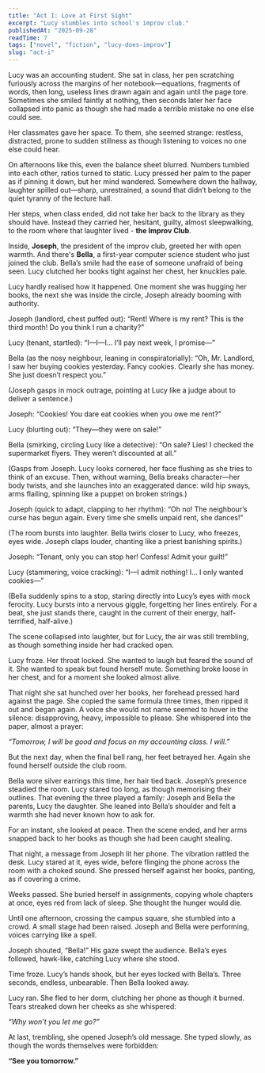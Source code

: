 ```yaml
---
title: "Act I: Love at First Sight" 
excerpt: "Lucy stumbles into school's improv club." 
publishedAt: "2025-09-28" 
readTime: 7
tags: ["novel", "fiction", "lucy-does-improv"] 
slug: "act-i" 
---
```


Lucy was an accounting student. She sat in class, her pen scratching furiously across the margins of her notebook—equations, fragments of words, then long, useless lines drawn again and again until the page tore. Sometimes she smiled faintly at nothing, then seconds later her face collapsed into panic as though she had made a terrible mistake no one else could see.  

Her classmates gave her space. To them, she seemed strange: restless, distracted, prone to sudden stillness as though listening to voices no one else could hear.  

On afternoons like this, even the balance sheet blurred. Numbers tumbled into each other, ratios turned to static. Lucy pressed her palm to the paper as if pinning it down, but her mind wandered. Somewhere down the hallway, laughter spilled out—sharp, unrestrained, a sound that didn’t belong to the quiet tyranny of the lecture hall.  

Her steps, when class ended, did not take her back to the library as they should have. Instead they carried her, hesitant, guilty, almost sleepwalking, to the room where that laughter lived - **the Improv Club**.

Inside, **Joseph**, the president of the improv club, greeted her with open warmth. And there's **Bella**, a first-year computer science student who just joined the club. Bella’s smile had the ease of someone unafraid of being seen. Lucy clutched her books tight against her chest, her knuckles pale.  

Lucy hardly realised how it happened. One moment she was hugging her books, the next she was inside the circle, Joseph already booming with authority.

Joseph (landlord, chest puffed out): “Rent! Where is my rent? This is the third month! Do you think I run a charity?”

Lucy (tenant, startled): “I—I—I… I’ll pay next week, I promise—”

Bella (as the nosy neighbour, leaning in conspiratorially): “Oh, Mr. Landlord, I saw her buying cookies yesterday. Fancy cookies. Clearly she has money. She just doesn’t respect you.”

(Joseph gasps in mock outrage, pointing at Lucy like a judge about to deliver a sentence.)

Joseph: “Cookies! You dare eat cookies when you owe me rent?”

Lucy (blurting out): “They—they were on sale!”

Bella (smirking, circling Lucy like a detective): “On sale? Lies! I checked the supermarket flyers. They weren’t discounted at all.”

(Gasps from Joseph. Lucy looks cornered, her face flushing as she tries to think of an excuse. Then, without warning, Bella breaks character—her body twists, and she launches into an exaggerated dance: wild hip sways, arms flailing, spinning like a puppet on broken strings.)

Joseph (quick to adapt, clapping to her rhythm): “Oh no! The neighbour’s curse has begun again. Every time she smells unpaid rent, she dances!”

(The room bursts into laughter. Bella twirls closer to Lucy, who freezes, eyes wide. Joseph claps louder, chanting like a priest banishing spirits.)

Joseph: “Tenant, only you can stop her! Confess! Admit your guilt!”

Lucy (stammering, voice cracking): “I—I admit nothing! I… I only wanted cookies—”

(Bella suddenly spins to a stop, staring directly into Lucy’s eyes with mock ferocity. Lucy bursts into a nervous giggle, forgetting her lines entirely. For a beat, she just stands there, caught in the current of their energy, half-terrified, half-alive.)

The scene collapsed into laughter, but for Lucy, the air was still trembling, as though something inside her had cracked open.

Lucy froze. Her throat locked. She wanted to laugh but feared the sound of it. She wanted to speak but found herself mute. Something broke loose in her chest, and for a moment she looked almost alive.  

That night she sat hunched over her books, her forehead pressed hard against the page. She copied the same formula three times, then ripped it out and began again. A voice she would not name seemed to hover in the silence: disapproving, heavy, impossible to please. She whispered into the paper, almost a prayer:  

*“Tomorrow, I will be good and focus on my accounting class. I will.”*  

But the next day, when the final bell rang, her feet betrayed her. Again she found herself outside the club room.  

Bella wore silver earrings this time, her hair tied back. Joseph’s presence steadied the room. Lucy stared too long, as though memorising their outlines. That evening the three played a family: Joseph and Bella the parents, Lucy the daughter. She leaned into Bella’s shoulder and felt a warmth she had never known how to ask for.  

For an instant, she looked at peace. Then the scene ended, and her arms snapped back to her books as though she had been caught stealing.  

That night, a message from Joseph lit her phone. The vibration rattled the desk. Lucy stared at it, eyes wide, before flinging the phone across the room with a choked sound. She pressed herself against her books, panting, as if covering a crime.  

Weeks passed. She buried herself in assignments, copying whole chapters at once, eyes red from lack of sleep. She thought the hunger would die.  

Until one afternoon, crossing the campus square, she stumbled into a crowd. A small stage had been raised. Joseph and Bella were performing, voices carrying like a spell.  

Joseph shouted, “Bella!” His gaze swept the audience. Bella’s eyes followed, hawk-like, catching Lucy where she stood.  

Time froze. Lucy’s hands shook, but her eyes locked with Bella’s. Three seconds, endless, unbearable. Then Bella looked away.  

Lucy ran. She fled to her dorm, clutching her phone as though it burned. Tears streaked down her cheeks as she whispered:  

*“Why won’t you let me go?”*  

At last, trembling, she opened Joseph’s old message. She typed slowly, as though the words themselves were forbidden:  

**“See you tomorrow.”**